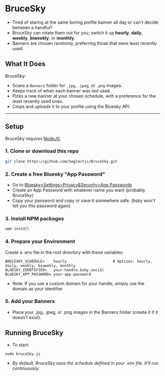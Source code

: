 # **BruceSky**

- Tired of staring at the same boring profile banner all day or can't decide between a handful?
- BruceSky can rotate them out for you; switch it up **hourly**, **daily**, **weekly**, **biweekly**, or **monthly**. 
- Banners are chosen randomly, preferring those that were least recently used. 

## **What It Does**
BruceSky:
- Scans a `Banners` folder for `.jpg`, `.jpeg`, or `.png` images.
- Keeps track of when each banner was last used.
- Picks a new banner at your chosen schedule, with a preference for the least recently used ones.
- Crops and uploads it to your profile using the Bluesky API.


---

## **Setup**
BruceSky requires [NodeJS](https://nodejs.org/en).

### 1. Clone or download this repo
   ```sh
   git clone https://github.com/Seglectic/BruceSky.git
   ```
### 2. Create a free Bluesky "App Password"
 - Go to [Bluesky>Settings>Privacy&Security>App Passwords](https://bsky.app/settings/app-passwords)
 - Create an App Password with whatever name you want (probably BruceSky)
 - Copy your password and copy or save it somewhere safe. (bsky won't tell you this password again)
### 3. Install NPM packages
   ```sh
   npm install
   ```
### 4. Prepare your Environment
   Create a .env file in the root directory with these variables:
   ```env
BRUCESKY_SCHEDULE=    hourly                     # Options: hourly, daily, weekly, biweekly, monthly
BLUESKY_IDENTIFIER=   your-handle.bsky.social
BLUESKY_APP_PASSWORD= your-app-password
   ```
- Note: If you use a custom domain for your handle, simply use the domain as your identifier
### 5. Add your Banners
- Place your .jpg, .jpeg, or .png images in the Banners folder (create it if it doesn't exist).

## Running BruceSky
- To start:
```bash
node bruceSky.js
```
- *By default, BruceSky uses the schedule defined in your .env file. It'll run continuously.*
